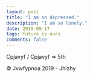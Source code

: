 ```yaml
---
layout: post
title: "I am so depressed."
description: "I am so lonely."
date: 2019-09-17
tags: future is ours
comments: false
---
```


Cpjavyf / Cpjavyf => 5th

© Jvwfypnoa 2019 - Jhlzhy
